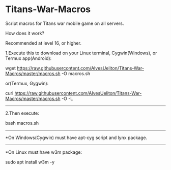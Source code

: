 # Titans-War-Macros
Script macros for Titans war mobile game on all servers.

How does it work?

Recommended at level 16, or higher.


1.Execute this to download on your Linux terminal, Cygwin(Windows), or Termux app(Android):

wget https://raw.githubusercontent.com/AlvesUeliton/Titans-War-Macros/master/macros.sh -O macros.sh

or(Termux, Gygwin):

curl https://raw.githubusercontent.com/AlvesUeliton/Titans-War-Macros/master/macros.sh -O -L

- - - - - - - - -
2.Then execute:

bash macros.sh

- - - - - - - - -
*On Windows(Cygwin) must have apt-cyg script and lynx package.
- - - - - - - - -
*On Linux must have w3m package:

sudo apt install w3m -y
